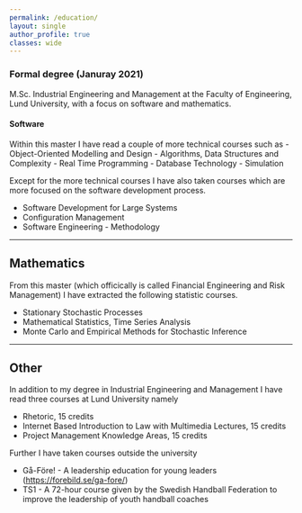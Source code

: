 ```yaml
---
permalink: /education/
layout: single
author_profile: true
classes: wide
--- 
```


<h3>Formal degree (Januray 2021)</h3>
<p>M.Sc. Industrial Engineering and Management at the Faculty of Engineering, Lund University, with a focus on software and mathematics. </p> 
 
<h4>Software</h4>
Within this master I have read a couple of more technical courses such as 
- Object-Oriented Modelling and Design 
- Algorithms, Data Structures and Complexity
- Real Time Programming
- Database Technology
- Simulation 

Except for the more technical courses I have also taken courses which are more focused on the software development process.
- Software Development for Large Systems
- Configuration Management 
- Software Engineering - Methodology

---

## Mathematics
From this master (which officically is called Financial Engineering and Risk Management) I have extracted the following statistic courses. 
- Stationary Stochastic Processes
- Mathematical Statistics, Time Series Analysis
- Monte Carlo and Empirical Methods for Stochastic Inference

---

## Other 
In addition to my degree in Industrial Engineering and Management I have read three courses at Lund University namely
- Rhetoric, 15 credits
- Internet Based Introduction to Law with Multimedia Lectures, 15 credits
- Project Management Knowledge Areas, 15 credits

Further I have taken courses outside the university 
- Gå-Före! - A leadership education for young leaders (https://forebild.se/ga-fore/) 
- TS1 - A 72-hour course given by the Swedish Handball Federation to improve the leadership of youth handball coaches
